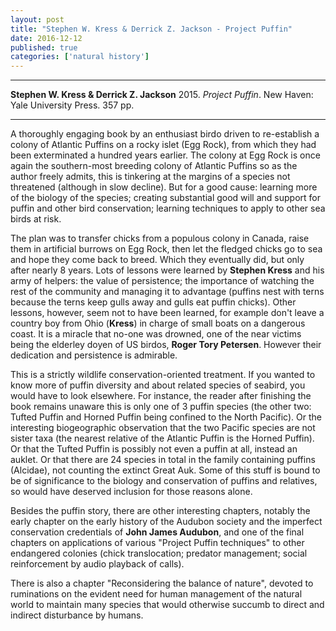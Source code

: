 ```yaml
---
layout: post
title: "Stephen W. Kress & Derrick Z. Jackson - Project Puffin"
date: 2016-12-12
published: true
categories: ['natural history']
---
```



***
<b>Stephen W. Kress & Derrick Z. Jackson</b> 2015. _Project Puffin_. New Haven: Yale University Press. 357 pp.

***


A thoroughly engaging book by an enthusiast birdo driven to re-establish a colony of Atlantic Puffins on a rocky islet (Egg Rock), from which they had been exterminated a hundred years earlier.  The colony at Egg Rock is once again the southern-most breeding colony of Atlantic Puffins so as the author freely admits, this is tinkering at the margins of a species not threatened (although in slow decline).  But for a good cause:  learning more of the biology of the species; creating substantial good will and support for puffin and other bird conservation; learning techniques to apply to other sea birds at risk.

The plan was to transfer chicks from a populous colony in Canada, raise them in artificial burrows on Egg Rock, then let the fledged chicks go to sea and hope they come back to breed.  Which they eventually did, but only after nearly 8 years.  Lots of lessons were learned by **Stephen Kress** and his army of helpers: the value of persistence; the importance of watching the rest of the community and managing it to advantage (puffins nest with terns because the terns keep gulls away and gulls eat puffin chicks).  Other lessons, however, seem not to have been learned, for example don't leave a country boy from Ohio (**Kress**) in charge of small boats on a dangerous coast.  It is a miracle that no-one was drowned, one of the near victims being the elderley doyen of US birdos, **Roger Tory Petersen**.  However their dedication and persistence is admirable.

This is a strictly wildlife conservation-oriented treatment.  If you wanted to know more of puffin diversity and about related species of seabird, you would have to look elsewhere.  For instance, the reader after finishing the book remains unaware this is only one of 3 puffin species (the other two: Tufted Puffin and Horned Puffin being confined to the North Pacific).  Or the interesting biogeographic observation that the two Pacific species are not sister taxa (the nearest relative of the Atlantic Puffin is the Horned Puffin).  Or that the Tufted Puffin is possibly not even a puffin at all, instead an auklet.  Or that there are 24 species in total in the family containing puffins (Alcidae), not counting the extinct Great Auk.   Some of this stuff is bound to be of significance to the biology and conservation of puffins and relatives, so would have deserved inclusion for those reasons alone.

Besides the puffin story, there are other interesting chapters, notably the early chapter on the early history of the Audubon society and the imperfect conservation credentials of **John James Audubon**, and one of the final chapters on applications of various "Project Puffin techniques" to other endangered colonies (chick translocation; predator management; social reinforcement by audio playback of calls). 

There is also a chapter "Reconsidering the balance of nature", devoted to ruminations on the evident need for human management of the natural world to maintain many species that would otherwise succumb to direct and indirect disturbance by humans. 
